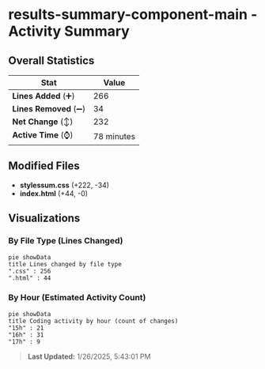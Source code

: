 # results-summary-component-main - Activity Summary 

## Overall Statistics

| Stat                   | Value                                                             |
| ---------------------- | ----------------------------------------------------------------- |
| **Lines Added** (➕)   | 266                                          |
| **Lines Removed** (➖) | 34                                        |
| **Net Change** (↕)    | 232                |
| **Active Time** (⌚)   | 78 minutes |


## Modified Files
- **stylessum.css** (+222, -34)
- **index.html** (+44, -0)

## Visualizations

### By File Type (Lines Changed)

```mermaid
pie showData
title Lines changed by file type
".css" : 256
".html" : 44
```

### By Hour (Estimated Activity Count)

```mermaid
pie showData
title Coding activity by hour (count of changes)
"15h" : 21
"16h" : 31
"17h" : 9
```


> **Last Updated:** 1/26/2025, 5:43:01 PM